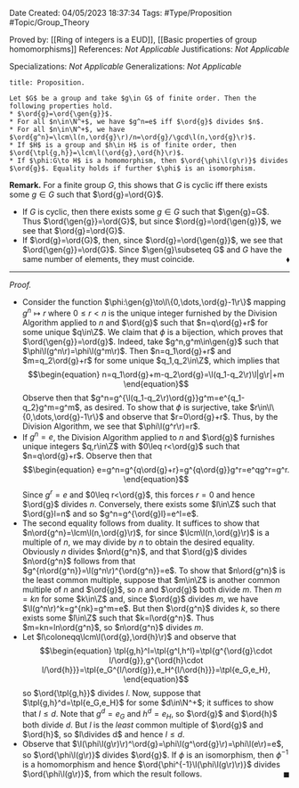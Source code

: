 <div class="topSpace"></div>

Date Created: 04/05/2023 18:37:34
Tags: #Type/Proposition #Topic/Group_Theory

Proved by: [[Ring of integers is a EUD]], [[Basic properties of group homomorphisms]]
References: _Not Applicable_
Justifications: _Not Applicable_

Specializations: _Not Applicable_
Generalizations: _Not Applicable_

``` ad-Proposition
title: Proposition.

Let $G$ be a group and take $g\in G$ of finite order. Then the following properties hold.
* $\ord{g}=\ord{\gen{g}}$.
* For all $n\in\N^+$, we have $g^n=e$ iff $\ord{g}$ divides $n$.
* For all $n\in\N^+$, we have $\ord{g^n}=\lcm\l(n,\ord{g}\r)/n=\ord{g}/\gcd\l(n,\ord{g}\r)$.
* If $H$ is a group and $h\in H$ is of finite order, then $\ord{\tpl{g,h}}=\lcm\l(\ord{g},\ord{h}\r)$.
* If $\phi:G\to H$ is a homomorphism, then $\ord{\phi\l(g\r)}$ divides $\ord{g}$. Equality holds if further $\phi$ is an isomorphism.

```

<b>Remark.</b> For a finite group $G$, this shows that $G$ is cyclic iff there exists some $g\in G$ such that $\ord{g}=\ord{G}$.

* If $G$ is cyclic, then there exists some $g\in G$ such that $\gen{g}=G$. Thus $\ord{\gen{g}}=\ord{G}$, but since $\ord{g}=\ord{\gen{g}}$, we see that $\ord{g}=\ord{G}$.
* If $\ord{g}=\ord{G}$, then, since $\ord{g}=\ord{\gen{g}}$, we see that $\ord{\gen{g}}=\ord{G}$. Since $\gen{g}\subseteq G$ and $G$ have the same number of elements, they must coincide.<span style="float:right;">$\blacklozenge$</span>

---

<i>Proof.</i>
* Consider the function $\phi:\gen{g}\to\l\{0,\dots,\ord{g}-1\r\}$ mapping $g^n\mapsto r$ where $0\leq r<n$ is the unique integer furnished by the Division Algorithm applied to $n$ and $\ord{g}$ such that $n=q\ord{g}+r$ for some unique $q\in\Z$. We claim that $\phi$ is a bijection, which proves that $\ord{\gen{g}}=\ord{g}$. Indeed, take $g^n,g^m\in\gen{g}$ such that $\phi\l(g^n\r)=\phi\l(g^m\r)$. Then $n=q_1\ord{g}+r$ and $m=q_2\ord{g}+r$ for some unique $q_1,q_2\in\Z$, which implies that
$$\begin{equation}
    n=q_1\ord{g}+m-q_2\ord{g}=\l(q_1-q_2\r)\l|g\r|+m
\end{equation}$$
Observe then that $g^n=g^{\l(q_1-q_2\r)\ord{g}}g^m=e^{q_1-q_2}g^m=g^m$, as desired. To show that $\phi$ is surjective, take $r\in\l\{0,\dots,\ord{g}-1\r\}$ and observe that $r=0\ord{g}+r$. Thus, by the Division Algorithm, we see that $\phi\l(g^r\r)=r$.
* If $g^n=e$, the Division Algorithm applied to $n$ and $\ord{g}$ furnishes unique integers $q,r\in\Z$ with $0\leq r<\ord{g}$ such that $n=q\ord{g}+r$. Observe then that
$$\begin{equation}
    e=g^n=g^{q\ord{g}+r}=g^{q\ord{g}}g^r=e^qg^r=g^r.
\end{equation}$$
Since $g^r=e$ and $0\leq r<\ord{g}$, this forces $r=0$ and hence $\ord{g}$ divides $n$. Conversely, there exists some $l\in\Z$ such that $\ord{g}l=n$ and so $g^n=g^{\ord{g}l}=e^l=e$.
* The second equality follows from duality. It suffices to show that $n\ord{g^n}=\lcm\l(n,\ord{g}\r)$, for since $\lcm\l(n,\ord{g}\r)$ is a multiple of $n$, we may divide by $n$ to obtain the desired equality. Obviously $n$ divides $n\ord{g^n}$, and that $\ord{g}$ divides $n\ord{g^n}$ follows from that $g^{n\ord{g^n}}=\l(g^n\r)^{\ord{g^n}}=e$. To show that $n\ord{g^n}$ is the least common multiple, suppose that $m\in\Z$ is another common multiple of $n$ and $\ord{g}$, so $n$ and $\ord{g}$ both divide $m$. Then $m=kn$ for some $k\in\Z$ and, since $\ord{g}$ divides $m$, we have $\l(g^n\r)^k=g^{nk}=g^m=e$. But then $\ord{g^n}$ divides $k$, so there exists some $l\in\Z$ such that $k=l\ord{g^n}$. Thus $m=kn=ln\ord{g^n}$, so $n\ord{g^n}$ divides $m$.
* Let $l\coloneqq\lcm\l(\ord{g},\ord{h}\r)$ and observe that
$$\begin{equation}
    \tpl{g,h}^l=\tpl{g^l,h^l}=\tpl{g^{\ord{g}\cdot l/\ord{g}},g^{\ord{h}\cdot l/\ord{h}}}=\tpl{e_G^{l/\ord{g}},e_H^{l/\ord{h}}}=\tpl{e_G,e_H},
\end{equation}$$
so $\ord{\tpl{g,h}}$ divides $l$. Now, suppose that $\tpl{g,h}^d=\tpl{e_G,e_H}$ for some $d\in\N^+$; it suffices to show that $l\leq d$. Note that $g^d=e_G$ and $h^d=e_H$, so $\ord{g}$ and $\ord{h}$ both divide $d$. But $l$ is the <i>least</i> common multiple of $\ord{g}$ and $\ord{h}$, so $l\divides d$ and hence $l\leq d$.
* Observe that $\l(\phi\l(g\r)\r)^\ord{g}=\phi\l(g^\ord{g}\r)=\phi\l(e\r)=e$, so $\ord{\phi\l(g\r)}$ divides $\ord{g}$. If $\phi$ is an isomorphism, then $\phi^{-1}$ is a homomorphism and hence $\ord{\phi^{-1}\l(\phi\l(g\r)\r)}$ divides $\ord{\phi\l(g\r)}$, from which the result follows.<span style="float:right;">$\blacksquare$</span>
